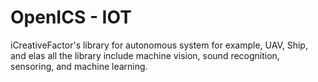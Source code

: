 # OpenICS - IOT
iCreativeFactor's library for autonomous system for example, UAV, Ship, and elas all
the library include machine vision, sound recognition, sensoring, and machine learning.

